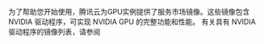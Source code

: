 为了帮助您开始使用，腾讯云为GPU实例提供了服务市场镜像。这些镜像包含 NVIDIA 驱动程序，可实现 NVIDIA GPU 的完整功能和性能。
有关具有 NVIDIA 驱动程序的镜像列表，请参阅


